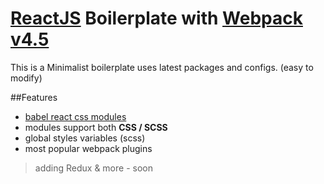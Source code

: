 # [ReactJS](https://github.com/reactjs) Boilerplate with [Webpack v4.5](https://github.com/webpack/webpack "version 4.5")

This is a Minimalist boilerplate uses latest packages and configs. (easy to modify)

##Features

* [babel react css modules](https://github.com/gajus/babel-plugin-react-css-modules)
* modules support both __CSS / SCSS__
* global styles variables (scss)
* most popular webpack plugins

> adding Redux & more - soon



